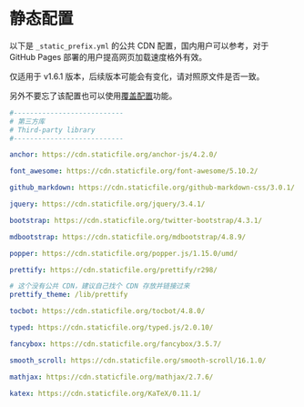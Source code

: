 # 静态配置

以下是 `_static_prefix.yml` 的公共 CDN 配置，国内用户可以参考，对于 GitHub Pages 部署的用户提高网页加载速度格外有效。

仅适用于 v1.6.1 版本，后续版本可能会有变化，请对照原文件是否一致。

另外不要忘了该配置也可以使用[覆盖配置](/guide/#覆盖配置)功能。

```yaml
#---------------------------
# 第三方库
# Third-party library
#---------------------------

anchor: https://cdn.staticfile.org/anchor-js/4.2.0/

font_awesome: https://cdn.staticfile.org/font-awesome/5.10.2/

github_markdown: https://cdn.staticfile.org/github-markdown-css/3.0.1/

jquery: https://cdn.staticfile.org/jquery/3.4.1/

bootstrap: https://cdn.staticfile.org/twitter-bootstrap/4.3.1/

mdbootstrap: https://cdn.staticfile.org/mdbootstrap/4.8.9/

popper: https://cdn.staticfile.org/popper.js/1.15.0/umd/

prettify: https://cdn.staticfile.org/prettify/r298/

# 这个没有公共 CDN，建议自己找个 CDN 存放并链接过来
prettify_theme: /lib/prettify

tocbot: https://cdn.staticfile.org/tocbot/4.8.0/

typed: https://cdn.staticfile.org/typed.js/2.0.10/

fancybox: https://cdn.staticfile.org/fancybox/3.5.7/

smooth_scroll: https://cdn.staticfile.org/smooth-scroll/16.1.0/

mathjax: https://cdn.staticfile.org/mathjax/2.7.6/

katex: https://cdn.staticfile.org/KaTeX/0.11.1/
```

